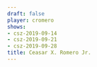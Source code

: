 ```yaml
---
draft: false
player: cromero
shows:
- csz-2019-09-14
- csz-2019-09-21
- csz-2019-09-28
title: Ceasar X. Romero Jr.
---
```

